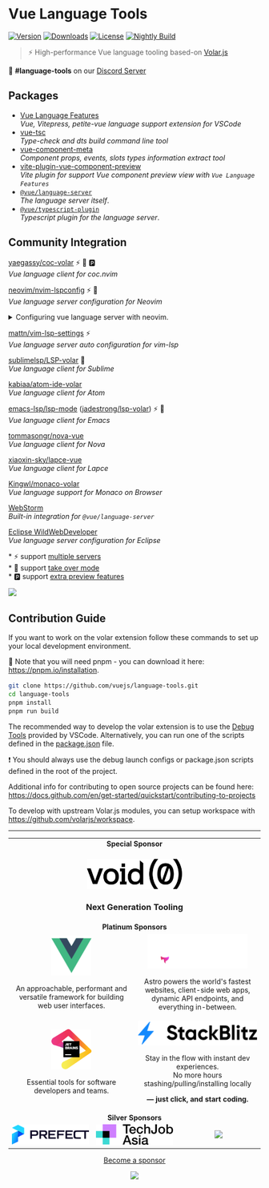 # Vue Language Tools

<p>
  <a href="https://marketplace.visualstudio.com/items?itemName=Vue.volar"><img src="https://img.shields.io/visual-studio-marketplace/v/Vue.volar?labelColor=18181B&color=1584FC" alt="Version"></a>
  <a href="https://marketplace.visualstudio.com/items?itemName=Vue.volar"><img src="https://img.shields.io/visual-studio-marketplace/i/Vue.volar?labelColor=18181B&color=1584FC" alt="Downloads"></a>
  <a href="https://github.com/vuejs/language-tools/tree/master/LICENSE"><img src="https://img.shields.io/github/license/vuejs/language-tools.svg?labelColor=18181B&color=1584FC" alt="License"></a>
  <a href="https://nightly.link/vuejs/language-tools/workflows/extension-build/master/extensions.zip"><img src="https://img.shields.io/badge/Nightly%20Build-18181B" alt="Nightly Build"></a>
</p>

> ⚡ High-performance Vue language tooling based-on [Volar.js](https://volarjs.dev/)

💬 **#language-tools** on our [Discord Server](https://discord.gg/vue)

## Packages

- [Vue Language Features](https://github.com/vuejs/language-tools/tree/master/extensions/vscode) \
*Vue, Vitepress, petite-vue language support extension for VSCode*
- [vue-tsc](https://github.com/vuejs/language-tools/tree/master/packages/tsc) \
*Type-check and dts build command line tool*
- [vue-component-meta](https://github.com/vuejs/language-tools/tree/master/packages/component-meta) \
*Component props, events, slots types information extract tool*
- [vite-plugin-vue-component-preview](https://github.com/johnsoncodehk/vite-plugin-vue-component-preview) \
*Vite plugin for support Vue component preview view with `Vue Language Features`*
- [`@vue/language-server`](/packages/language-server/) \
*The language server itself*.
- [`@vue/typescript-plugin`](/packages/typescript-plugin/) \
*Typescript plugin for the language server*.

## Community Integration

[yaegassy/coc-volar](https://github.com/yaegassy/coc-volar) ⚡ 🤝 🅿️ \
*Vue language client for coc.nvim*

[neovim/nvim-lspconfig](https://github.com/neovim/nvim-lspconfig) ⚡ 🤝 \
*Vue language server configuration for Neovim*

<details>
  <summary>Configuring vue language server with neovim.</summary>

> IMPORTANT: V3 currently only work with `vtsls`, if you are using `ts_ls`, either switch to `vtsls` or create an issue on `ts_ls`.
> See: https://github.com/yioneko/vtsls/issues/249#issuecomment-2866277424 and https://github.com/yioneko/vtsls/blob/main/packages/service/patches/260-allow-any-tsserver-commands.patch

```lua
-- If you are using mason.nvim, you can get the ts_plugin_path like this
-- For Mason v1,
-- local mason_registry = require('mason-registry')
-- local vue_language_server_path = mason_registry.get_package('vue-language-server'):get_install_path() .. '/node_modules/@vue/language-server'
-- For Mason v2,
-- local vue_language_server_path = vim.fn.expand '$MASON/packages' .. '/vue-language-server' .. '/node_modules/@vue/language-server'
-- or even
-- local vue_language_server_path = vim.fn.stdpath('data') .. "/mason/packages/vue-language-server/node_modules/@vue/language-server"
local vue_language_server_path = '/path/to/@vue/language-server'
local vue_plugin = {
  name = '@vue/typescript-plugin',
  location = vue_language_server_path,
  languages = { 'vue' },
  configNamespace = 'typescript',
}
local vtsls_config = {
  init_options = {
    plugins = {
      vue_plugin,
    },
  },
  filetypes = { 'typescript', 'javascript', 'javascriptreact', 'typescriptreact', 'vue' },
}
local vue_ls_config = {
  -- If you are not using mason
  -- You have to make sure `init_options.typescript.tsdk` is set for the projects do not have typescript installed(aka, no typescript dependency in `package.json`).
  --- @see Mason https://github.com/mason-org/mason-lspconfig.nvim/blob/main/lua/mason-lspconfig/lsp/vue_ls.lua
  init_options = {
    typescript = {
      tsserverRequestCommand = {
        'typescript.tsserverRequest',
        'typescript.tsserverResponse',
      },
    },
  },
  on_init = function(client)
    client.handlers['typescript.tsserverRequest'] = function(_, result, context)
      local clients = vim.lsp.get_clients({ bufnr = context.bufnr, name = 'vtsls' })
      if #clients == 0 then
        vim.notify('Could not found `vtsls` lsp client, vue_lsp would not work with it.', vim.log.levels.ERROR)
        return
      end
      local ts_client = clients[1]

      local param = unpack(result)
      local command, payload, id = unpack(param)
      ts_client:exec_cmd({
        command = 'typescript.tsserverRequest',
        arguments = {
          command,
          payload,
        },
      }, { bufnr = context.bufnr }, function(_, r)
          local response_data = { { id, r.body } }
          ---@diagnostic disable-next-line: param-type-mismatch
          client:notify('typescript.tsserverResponse', response_data)
        end)
    end
  end,
}
-- nvim 0.11 or above
vim.lsp.config('vtsls', vtsls_config)
vim.lsp.config('vue_ls', vue_ls_config)
vim.lsp.enable({'vtsls', 'vue_ls'})

-- nvim below 0.11
local lspconfig = require('lspconfig')
lspconfig.vtsls.setup vtsls_config
lspconfig.vue_ls.setup vue_ls_config
```
### nvim-cmp integration

Check out this [discussion](https://github.com/vuejs/language-tools/discussions/4495)

_For vue 2 please check:https://github.com/vuejs/language-tools/tree/v2?tab=readme-ov-file#community-integration_

</details>

[mattn/vim-lsp-settings](https://github.com/mattn/vim-lsp-settings) ⚡ \
*Vue language server auto configuration for vim-lsp*

[sublimelsp/LSP-volar](https://github.com/sublimelsp/LSP-volar) 🤝 \
*Vue language client for Sublime*

[kabiaa/atom-ide-volar](https://github.com/kabiaa/atom-ide-volar) \
*Vue language client for Atom*

[emacs-lsp/lsp-mode](https://github.com/emacs-lsp/lsp-mode) ([jadestrong/lsp-volar](https://github.com/jadestrong/lsp-volar)) ⚡ 🤝 \
*Vue language client for Emacs*

[tommasongr/nova-vue](https://github.com/tommasongr/nova-vue) \
*Vue language client for Nova*

[xiaoxin-sky/lapce-vue](https://github.com/xiaoxin-sky/lapce-vue) \
*Vue language client for Lapce*

[Kingwl/monaco-volar](https://github.com/Kingwl/monaco-volar) \
*Vue language support for Monaco on Browser*

[WebStorm](https://www.jetbrains.com/webstorm/) \
*Built-in integration for `@vue/language-server`*

[Eclipse WildWebDeveloper](https://github.com/eclipse-wildwebdeveloper/wildwebdeveloper) \
*Vue language server configuration for Eclipse*

\* ⚡ support [multiple servers](https://github.com/vuejs/language-tools/discussions/393#discussioncomment-1213736) \
\* 🤝 support [take over mode](https://github.com/vuejs/language-tools/discussions/471) \
\* 🅿️ support [extra preview features](https://twitter.com/johnsoncodehk/status/1507024137901916161)

<!-- Editor link: https://www.mermaidchart.com/app/projects/c62d8944-0e06-47f0-a8de-f89a7378490f/diagrams/91fd02c0-5c91-4f72-a8b4-7af21b7c4d86/version/v0.1/edit -->

<a href="https://www.mermaidchart.com/raw/91fd02c0-5c91-4f72-a8b4-7af21b7c4d86?theme=light&version=v0.1&format=svg">
	<img src="https://www.mermaidchart.com/raw/91fd02c0-5c91-4f72-a8b4-7af21b7c4d86?theme=light&version=v0.1&format=svg"/>
</a>

## Contribution Guide

If you want to work on the volar extension follow these commands to set up your local development environment.

🔎 Note that you will need pnpm - you can download it here: https://pnpm.io/installation.

```bash
git clone https://github.com/vuejs/language-tools.git
cd language-tools
pnpm install
pnpm run build
```

The recommended way to develop the volar extension is to use the [Debug Tools](https://code.visualstudio.com/Docs/editor/debugging) provided by VSCode.
Alternatively, you can run one of the scripts defined in the [package.json](https://github.com/vuejs/language-tools/blob/master/package.json) file.

❗ You should always use the debug launch configs or package.json scripts defined in the root of the project.

Additional info for contributing to open source projects can be found here: https://docs.github.com/en/get-started/quickstart/contributing-to-projects

To develop with upstream Volar.js modules, you can setup workspace with https://github.com/volarjs/workspace.

---

<table>
  <tbody>
    <tr>
      <td align="center" valign="middle" colspan="6">
        <b>Special Sponsor</b>
      </td>
    </tr>
    <tr>
      <td align="center" valign="middle" colspan="6">
        <br>
        <a href="https://voidzero.dev/">
          <img src="https://raw.githubusercontent.com/johnsoncodehk/sponsors/master/logos/VoidZero.svg" height="60" />
        </a>
        <h3>Next Generation Tooling</h3>
      </td>
    </tr>
    <tr>
      <td align="center" valign="middle" colspan="6">
        <b>Platinum Sponsors</b>
      </td>
    </tr>
    <tr>
      <td align="center" valign="middle" width="50%"  colspan="3">
        <a href="https://vuejs.org/">
          <img src="https://raw.githubusercontent.com/johnsoncodehk/sponsors/master/logos/Vue.svg" height="80" />
        </a>
        <p>An approachable, performant and versatile framework for building web user interfaces.</p>
      </td>
      <td align="center" valign="middle" width="50%" colspan="3">
        <a href="https://astro.build/">
          <!-- Expire: 2025-02-04 -->
          <img src="https://raw.githubusercontent.com/johnsoncodehk/sponsors/master/logos/Astro.svg" width="200" />
        </a>
        <p>Astro powers the world's fastest websites, client-side web apps, dynamic API endpoints, and everything in-between.</p>
      </td>
    </tr>
    <tr>
      <td align="center" valign="middle" colspan="3">
        <!-- Expire: 2025-02-04 -->
        <a href="https://www.jetbrains.com/">
          <img src="https://raw.githubusercontent.com/johnsoncodehk/sponsors/master/logos/JetBrains.svg" width="80" />
        </a>
        <p>Essential tools for software developers and teams.</p>
      </td>
      <td align="center" valign="middle" colspan="3">
        <a href="https://stackblitz.com/">
          <img src="https://raw.githubusercontent.com/johnsoncodehk/sponsors/master/logos/StackBlitz.svg" width="240" />
        </a>
        <p>Stay in the flow with instant dev experiences.<br>No more hours stashing/pulling/installing locally</p>
        <p><b> — just click, and start coding.</b></p>
      </td>
    </tr>
    <tr>
      <td align="center" valign="middle" colspan="6">
        <b>Silver Sponsors</b>
      </td>
    </tr>
    <tr>
      <td align="center" valign="middle" width="33.3%" colspan="2">
        <a href="https://www.prefect.io/"><img src="https://raw.githubusercontent.com/johnsoncodehk/sponsors/master/logos/Prefect.svg" width="200" /></a>
      </td>
      <td align="center" valign="middle" width="33.3%" colspan="2">
        <a href="https://www.techjobasia.com/"><img src="https://raw.githubusercontent.com/johnsoncodehk/sponsors/master/logos/TechJobAsia.svg" width="200" /></a>
      </td>
      <td align="center" valign="middle" width="33.3%" colspan="2">
        <a href="https://haoqun.blog/"><img src="https://avatars.githubusercontent.com/u/3277634?v=4" height="80" /></a>
      </td>
    </tr>
  </tbody>
</table>

<p align="center">
	<a href="https://github.com/sponsors/johnsoncodehk">Become a sponsor</a>
</p>

<p align="center">
	<a href="https://cdn.jsdelivr.net/gh/johnsoncodehk/sponsors/sponsors.svg">
		<img src="https://cdn.jsdelivr.net/gh/johnsoncodehk/sponsors/sponsors.png"/>
	</a>
</p>
